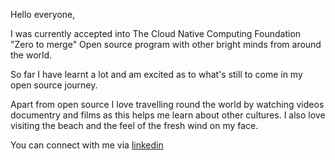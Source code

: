 Hello everyone,

I was currently accepted into The Cloud Native Computing Foundation "Zero to merge" Open source program with other bright minds from around the world. 

So far I have learnt a lot and am excited as to what's still to come in my open source journey. 

Apart from open source I love travelling round the world by watching videos documentry and films as this helps me learn about other cultures. I also love visiting 
the beach and the feel of the fresh wind on my face.

You can connect with me via [linkedin](https://www.linkedin.com/in/kayode-better) 



